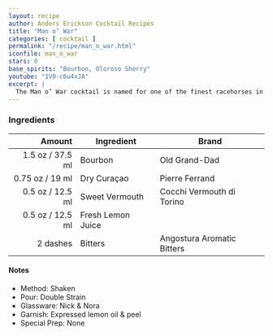 ```yaml
---
layout: recipe
author: Anders Erickson Cocktail Recipes
title: "Man o’ War"
categories: [ cocktail ]
permalink: "/recipe/man_o_war.html"
iconfile: man_o_war
stars: 0
base_spirits: "Bourbon, Oloroso Sherry"
youtube: "1V0-c6u4xJA"
excerpt: |
  The Man o’ War cocktail is named for one of the finest racehorses in history. This citrusy bourbon drink is a winner.
---
```


### Ingredients

|   Amount | Ingredient        | Brand                      |
| -------: | ----------------- | -------------------------- |
|   1.5 oz / 37.5 ml | Bourbon           | Old Grand-Dad              |
|  0.75 oz / 19 ml | Dry Curaçao       | Pierre Ferrand             |
|   0.5 oz / 12.5 ml | Sweet Vermouth    | Cocchi Vermouth di Torino  |
|   0.5 oz / 12.5 ml | Fresh Lemon Juice |
| 2 dashes | Bitters           | Angostura Aromatic Bitters |

#### Notes

- Method: Shaken
- Pour: Double Strain
- Glassware: Nick & Nora
- Garnish: Expressed lemon oil & peel
- Special Prep: None
